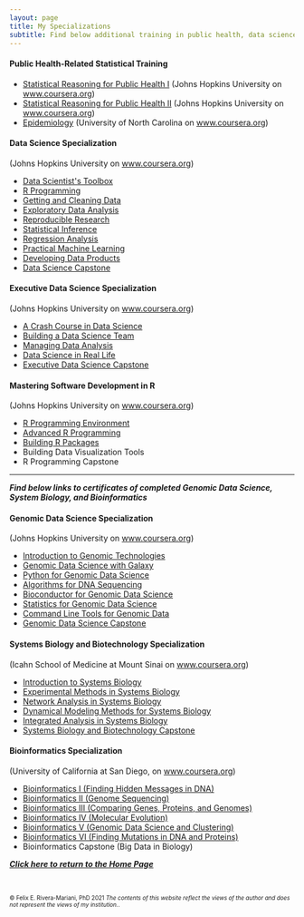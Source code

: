 ```yaml
---
layout: page
title: My Specializations
subtitle: Find below additional training in public health, data science, and computational approaches
---
```


<script src="https://apps.elfsight.com/p/platform.js" defer></script>
<div class="elfsight-app-6458f1c2-738e-40ed-b7a0-7379c0377dff"></div>


#### Public Health-Related Statistical Training
+ <a href="https://felix-riveramariani-ms9j.squarespace.com/s/2016-03-30_14-19-41.jpg" target="_blank">Statistical Reasoning for Public Health I</a> (Johns Hopkins University on <a href="www.coursera.org" target="_blank">www.coursera.org</a>)
+ <a href="https://www.coursera.org/account/accomplishments/certificate/ULDLF8DNRNBK" target="_blank">Statistical Reasoning for Public Health II</a> (Johns Hopkins University on <a href="www.coursera.org" target="_blank">www.coursera.org</a>)
+ <a href="https://felix-riveramariani-ms9j.squarespace.com/s/2016-03-30_14-15-15.jpg" target="_blank">Epidemiology</a> (University of North Carolina on <a href="www.coursera.org" target="_blank">www.coursera.org</a>)

#### Data Science Specialization 
(Johns Hopkins University on <a href="www.coursera.org" target="_blank">www.coursera.org</a>)

+ <a href="https://www.coursera.org/account/accomplishments/certificate/ADFK8XS4KQ" target="_blank">Data Scientist's Toolbox</a>
+ <a href="https://www.coursera.org/account/accomplishments/certificate/FVYPGYJHLX" target="_blank">R Programming</a>
+ <a href="https://www.coursera.org/account/accomplishments/certificate/MYKBSXF2UZ" target="_blank">Getting and Cleaning Data</a>
+ <a href="https://www.coursera.org/account/accomplishments/certificate/RTW25NHTER" target="_blank">Exploratory Data Analysis</a>
+ <a href="https://www.coursera.org/account/accomplishments/certificate/PJFCMDGCEHW8" target="_blank">Reproducible Research</a>
+ <a href="https://www.coursera.org/account/accomplishments/certificate/YLY4VNYEKYYN" target="_blank">Statistical Inference</a>
+ <a href="https://www.coursera.org/account/accomplishments/certificate/7HT5S527A54Y" target="_blank">Regression Analysis</a>
+ <a href="https://www.coursera.org/account/accomplishments/certificate/D4D9R9257JR4" target="_blank">Practical Machine Learning</a>
+ <a href="https://www.coursera.org/account/accomplishments/certificate/VZY7NCY78272" target="_blank">Developing Data Products</a>
+ <a href="https://www.coursera.org/account/accomplishments/certificate/YQN7QSGWBQYV" target="_blank">Data Science Capstone</a>

#### Executive Data Science Specialization 
(Johns Hopkins University on <a href="www.coursera.org" target="_blank">www.coursera.org</a>)

+ <a href="https://www.coursera.org/account/accomplishments/certificate/QEX5GHLLGGAP" target="_blank">A Crash Course in Data Science</a>
+ <a href="https://www.coursera.org/account/accomplishments/certificate/DHZZQSCGA8H3" target="_blank">Building a Data Science Team</a>
+ <a href="https://www.coursera.org/account/accomplishments/certificate/LAJ9YAFKSV8P" target="_blank">Managing Data Analysis</a>
+ <a href="https://www.coursera.org/account/accomplishments/certificate/4C939ZY6WD29" target="_blank">Data Science in Real Life</a>
+ <a href="https://www.coursera.org/account/accomplishments/certificate/42V4U2XH77PS" target="_blank">Executive Data Science Capstone</a>

#### Mastering Software Development in R 
(Johns Hopkins University on <a href="www.coursera.org" target="_blank">www.coursera.org</a>)

+ <a href="https://www.coursera.org/account/accomplishments/certificate/JP664YGV9Y9J" target="_blank">R Programming Environment</a>
+ <a href="https://www.coursera.org/account/accomplishments/certificate/RJDCVEMTBE5Y" target="_blank">Advanced R Programming</a>
+ <a href="https://www.coursera.org/account/accomplishments/certificate/N2CH7ZTQ4CFK" target="_blank">Building R Packages</a>
+ Building Data Visualization Tools
+ R Programming Capstone

---

***Find below links to certificates of completed Genomic Data Science, System Biology, and Bioinformatics***

#### Genomic Data Science Specialization
(Johns Hopkins University on <a href="www.coursera.org" target="_blank">www.coursera.org</a>)

+ <a href="https://www.coursera.org/account/accomplishments/certificate/87PMNJZ8K4WM" target="_blank">Introduction to Genomic Technologies</a>
+ <a href="https://www.coursera.org/account/accomplishments/certificate/99PR74FA3AJ5" target="_blank">Genomic Data Science with Galaxy</a>
+ <a href="https://www.coursera.org/account/accomplishments/certificate/85A9MYCREQP4" target="_blank">Python for Genomic Data Science</a>
+ <a href="https://www.coursera.org/account/accomplishments/certificate/V6BACJBPHK56" target="_blank">Algorithms for DNA Sequencing</a>
+ <a href="https://www.coursera.org/account/accomplishments/certificate/HZS2UBV5EPUB" target="_blank">Bioconductor for Genomic Data Science</a>
+ <a href="https://www.coursera.org/account/accomplishments/certificate/LLDYTFCEC98P" target="_blank">Statistics for Genomic Data Science</a>
+ <a href="https://www.coursera.org/account/accomplishments/certificate/768YVZ2MP88A" target="_blank">Command Line Tools for Genomic Data</a>
+ <a href="https://www.coursera.org/account/accomplishments/specialization/certificate/A2GJ4APKZB2E" target="_blank">Genomic Data Science Capstone</a>

#### Systems Biology and Biotechnology Specialization 
(Icahn School of Medicine at Mount Sinai on <a href="www.coursera.org" target="_blank">www.coursera.org</a>)

+ <a href="https://www.coursera.org/account/accomplishments/certificate/XJA38ZQCN2DD" target="_blank">Introduction to Systems Biology</a>
+ <a href="https://www.coursera.org/account/accomplishments/certificate/2EK6888BHMEU" target="_blank">Experimental Methods in Systems Biology</a>
+ <a href="https://www.coursera.org/account/accomplishments/certificate/Y9TWGCY6G8Q5" target="_blank">Network Analysis in Systems Biology</a>
+ <a href="https://www.coursera.org/account/accomplishments/certificate/FJGE3VC5LSL6" target="_blank">Dynamical Modeling Methods for Systems Biology</a>
+ <a href="https://www.coursera.org/account/accomplishments/records/PYB756UTBP8R" target="_blank">Integrated Analysis in Systems Biology</a>
+ <a href="https://www.coursera.org/account/accomplishments/specialization/certificate/PAK4FP7LG5GE" target="_blank">Systems Biology and Biotechnology Capstone</a>

#### Bioinformatics Specialization 
(University of California at San Diego, on <a href="www.coursera.org" target="_blank">www.coursera.org</a>)

+ <a href="https://www.coursera.org/account/accomplishments/certificate/5CYJQQZ76Z39" target="_blank">Bioinformatics I (Finding Hidden Messages in DNA)</a>
+ <a href="https://www.coursera.org/account/accomplishments/certificate/PSSVRW3JZYJC" target="_blank">Bioinformatics II (Genome Sequencing)</a>
+ <a href="https://www.coursera.org/account/accomplishments/certificate/NMVPF7ZT29YL" target="_blank">Bioinformatics III (Comparing Genes, Proteins, and Genomes)</a>
+ <a href="https://www.coursera.org/account/accomplishments/certificate/VGB9A2SQKKUL" target="_blank">Bioinformatics IV (Molecular Evolution)</a>
+ <a href="https://felix-riveramariani-ms9j.squarespace.com/s/Pages-from-ApplicationPackageBarryBiomed_RiveraMariani.pdf" target="_blank">Bioinformatics V (Genomic Data Science and Clustering)</a>
+ <a href="https://www.coursera.org/account/accomplishments/certificate/39X9PLSJGS2B" target="_blank">Bioinformatics VI (Finding Mutations in DNA and Proteins)</a>
+ Bioinformatics Capstone (Big Data in Biology)

<b><i><a href="https://www.friveram.com">Click here to return to the Home Page</a></i></b>

<br>

<font size="1">&#169; Felix E. Rivera-Mariani, PhD 2021 <i>The contents of this website reflect the views of the author and does not represent the views of my institution.</i>.</font>